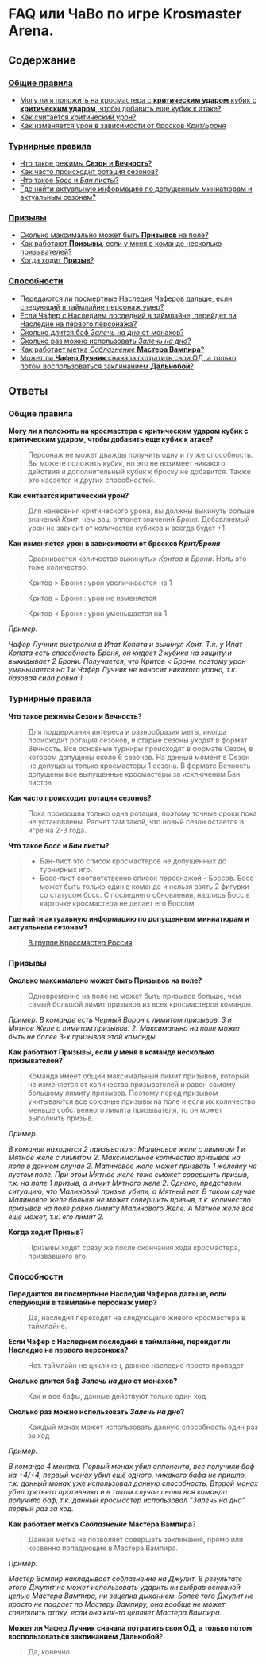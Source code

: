 # FAQ или ЧаВо по игре Krosmaster Arena.

## Содержание

### [Общие правила](#main-rules)

* [Могу ли я положить на кросмастера с **критическим ударом** кубик с **критическим ударом**, чтобы добавить еще кубик к атаке?](#main-rules-1)
* [Как считается критический урон?](#main-rules-2)
* [Как изменяется урон в зависимости от бросков *Крит/Броня*](#main-rules-3)

### [Турнирные правила](#tournament-rules)

* [Что такое режимы **Сезон** и **Вечность**?](#tournament-rules-1)
* [Как часто происходит ротация сезонов?](#tournament-rules-2)
* [Что такое *Босс* и *Бан* листы?](#tournament-rules-3)
* [Где найти актуальную информацию по допущенным миниатюрам и актуальным сезонам?](#tournament-rules-4)

### [Призывы](#summons)

* [Сколько максимально может быть **Призывов** на поле?](#summons-1)
* [Как работают **Призывы**, если у меня в команде несколько призывателей?](#summons-2)
* [Когда ходит **Призыв**?](#summons-3)

### [Способности](#powers)

* [Передаются ли посмертные Наследия Чаферов дальше, если следующий в таймлайне персонаж умер?](#powers-1)
* [Если Чафер с Наследием последний в таймлайне, перейдет ли Наследие на первого персонажа?](#powers-2)
* [Сколько длится баф *Залечь на дно* от монахов?](#powers-3)
* [Сколько раз можно использовать *Залечь на дно*?](#powers-4)
* [Как работает метка *Соблазнение* **Мастера Вампира**?](#powers-5)
* [Может ли **Чафер Лучник** сначала потратить свои ОД, а только потом воспользоваться заклинанием **Дальнобой**?](#powers-6)

## Ответы

### Общие правила <a id="main-rules"></a>

**Могу ли я положить на кросмастера с **критическим ударом** кубик с **критическим ударом**, чтобы добавить еще кубик к атаке?**<a id="main-rules-1"></a>

> Персонаж не может дважды получить одну и ту же способность. Вы можете положить кубик, но это не возимеет никакого действия и дополнительный кубик к броску не добавится. Также это касается и других способностей.


**Как считается критический урон?**<a id="main-rules-2"></a>

> Для нанесения критического урона, вы должны выкинуть больше значений *Крит*, чем ваш оппонет значений *Броня*. Добавляемый урон не зависит от количества кубиков и всегда будет +1. 


**Как изменяется урон в зависимости от бросков *Крит/Броня***<a id="main-rules-3"></a>

> Сравнивается количество выкинутых *Критов* и *Брони*. Ноль это тоже количество.

> Критов > Брони : урон увеличивается на 1

> Критов = Брони : урон не изменяется

> Критов < Брони : урон уменьшается на 1

*Пример.*

*Чафер Лучник выстрелил в Ипат Копата и выкинул Крит. Т.к. у Ипат Копата есть способность Броня, он кидает 2 кубика на защиту и выкидывает 2 Брони. Получается, что Критов < Брони, поэтому урон уменьшается на 1 и Чафер Лучник не наносит никакого урона, т.к. базовая сила равна 1.*


### Турнирные правила <a id="tournament-rules"></a>

**Что такое режимы Сезон и Вечность**?<a id="tournament-rules-1"></a>

>Для поддержания интереса и разнообразия меты, иногда происходит ротация сезонов, и старые сезоны уходят в формат Вечность.
>Все основные турниры происходят в формате Сезон, в котором допущены около 6 сезонов.
>На данный момент в Сезон не допущены только кросмастеры 1 сезона.
>В формате Вечность допущены все выпущенные кросмастеры за исключеним Бан листов


 **Как часто происходит ротация сезонов?**<a id="tournament-rules-2"></a>

> Пока произошла только одна ротация, поэтому точные сроки пока не установлены. Расчет там такой, что новый сезон остается в игре на 2-3 года.


**Что такое *Босс* и *Бан* листы?**<a id="tournament-rules-3"></a>

> + Бан-лист это список кросмастеров не допущенных до турнирных игр.
> + Босс-лист соответственно список персонажей - Боссов. Босс может быть только один в команде и нельзя взять 2 фигурки со статусом босс. С последнего обновления, надпись Босс в карточке кросмастера не делает его Боссом.


**Где найти актуальную информацию по допущенным миниатюрам и актуальным сезонам?**<a id="tournament-rules-4"></a>

> [В группе Кроссмастер Россия](https://vk.com/kmarussia?w=page-77714381_51466301)


### Призывы <a id="summons"></a>

 **Сколько максимально может быть Призывов на поле?**<a id="summons-1"></a>

> Одновременно на поле не может быть призывов больше, чем самый большой лимит призывов из всех кросмастеров команды.

*Пример.
В команде есть Черный Ворон с лимитом призывов: 3 и Мятное Желе с лимитом призывов: 2. Максимально на поле может быть не более 3-х призывов этой команды.*


**Как работают Призывы, если у меня в команде несколько призывателей?**<a id="summons-2"></a>

> Команда имеет общий максимальный лимит призывов, который не изменяется от количества призывателей и равен самому большому лимиту призывов. Поэтому перед призывом учитываются все союзные призывы на поле и если их количество меньше собственного лимита призывателя, то он может выполнить призыв.

*Пример.*

*В команде находятся 2 призывателя: Малиновое желе с лимитом 1 и Мятное желе с лимитом 2. Максимальное количество призывов на поле в данном случае 2. Малиновое желе может призвать 1 желейку на пустом поле. При этом Мятное желе тоже сможет совершить призыв, т.к. на поле 1 призыв, а лимит Мятного желе 2. Однако, представим ситуацию, что Малиновый призыв убили, а Мятный нет. В таком случае Малиновое желе больше не может совершить призыв, т.к. количество призывов на поле равно лимиту Малинового Желе. А Мятное желе все еще может, т.к. его лимит 2.*


**Когда ходит Призыв**?<a id="summons-3"></a>

> Призывы ходят сразу же после окончания хода кросмастера, призвавшего его.


### Способности <a id="powers"></a>

**Передаются ли посмертные Наследия Чаферов дальше, если следующий в таймлайне персонаж умер?**<a id="powers-1"></a>

> Да, наследия переходят на следующего живого кросмастера в таймлайне.


**Если Чафер с Наследием последний в таймлайне, перейдет ли Наследие на первого персонажа?**<a id="powers-2"></a>

> Нет. таймлайн не цикличен, данное наследие просто пропадет


**Сколько длится баф *Залечь на дно* от монахов?**<a id="powers-3"></a>

> Как и все бафы, данные действуют только один ход


**Сколько раз можно использовать *Залечь на дно*?**<a id="powers-4"></a>

> Каждый монах может использовать данную способность один раз за ход

*Пример.*

*В команде 4 монаха. Первый монах убил оппонента, все получили баф на +4/+4, первый монах убил ещё одного, никакого бафа не пришло, т.к. данный монах уже использовал данную способность. Второй монах убил третьего противника и в таком случае снова вся команда получила баф, т.к. данный кросмастер использовал "Залечь на дно" первый раз за ход.*


**Как работает метка *Соблазнение* Мастера Вампира**?<a id="powers-5"></a>

> Данная метка не позволяет совершать заклинания, прямо или косвенно попадающие в Мастера Вампира.

*Пример.*

*Мастер Вампир накладывает соблазнение на Джулит. В результате этого Джулит не может использовать ударить ни выбрав основной целью Мастера Вампира, ни зацепив дыханием. Более того Джулит не просто не поадает по Мастеру Вампиру, она вообще не может совершить атаку, если она как-то цепляет Мастера Вампира.*


**Может ли Чафер Лучник сначала потратить свои ОД, а только потом воспользоваться заклинанием Дальнобой**?<a id="powers-6"></a>

> Да, конечно.
